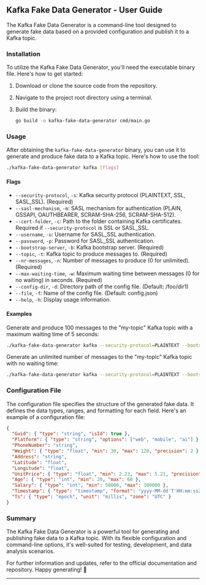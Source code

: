 ## Kafka Fake Data Generator - User Guide

The Kafka Fake Data Generator is a command-line tool designed to generate fake data based on a provided configuration and publish it to a Kafka topic.

### Installation

To utilize the Kafka Fake Data Generator, you'll need the executable binary file. Here's how to get started:

1. Download or clone the source code from the repository.

2. Navigate to the project root directory using a terminal.

3. Build the binary:
   ```bash
   go build -o kafka-fake-data-generator cmd/main.go
   ```

### Usage

After obtaining the `kafka-fake-data-generator` binary, you can use it to generate and produce fake data to a Kafka topic. Here's how to use the tool:

```bash
./kafka-fake-data-generator kafka [flags]
```

#### Flags

- `--security-protocol`, `-s`: Kafka security protocol (PLAINTEXT, SSL, SASL_SSL). (Required)
- `--sasl-mechanism`, `-m`: SASL mechanism for authentication (PLAIN, GSSAPI, OAUTHBEARER, SCRAM-SHA-256, SCRAM-SHA-512).
- `--cert-folder`, `-c`: Path to the folder containing Kafka certificates. Required if `--security-protocol` is SSL or SASL_SSL.
- `--username`, `-u`: Username for SASL_SSL authentication.
- `--password`, `-p`: Password for SASL_SSL authentication.
- `--bootstrap-server`, `-b`: Kafka bootstrap server. (Required)
- `--topic`, `-t`: Kafka topic to produce messages to. (Required)
- `--nr-messages`, `-n`: Number of messages to produce (0 for unlimited). (Required)
- `--max-waiting-time`, `-w`: Maximum waiting time between messages (0 for no waiting) in seconds. (Required)
- `--config-dir`, `-d`: Directory path of the config file. (Default: /foo/dir1)
- `--file`, `-f`: Name of the config file. (Default: config.json)
- `--help`, `-h`: Display usage information.

#### Examples

Generate and produce 100 messages to the "my-topic" Kafka topic with a maximum waiting time of 5 seconds:

```bash
./kafka-fake-data-generator kafka --security-protocol=PLAINTEXT --bootstrap-server=localhost:9092 --topic=my-topic --nr-messages=100 --max-waiting-time=5
```

Generate an unlimited number of messages to the "my-topic" Kafka topic with no waiting time:

```bash
./kafka-fake-data-generator kafka --security-protocol=PLAINTEXT --bootstrap-server=localhost:9092 --topic=my-topic --nr-messages=0 --max-waiting-time=0
```

### Configuration File

The configuration file specifies the structure of the generated fake data. It defines the data types, ranges, and formatting for each field. Here's an example of a configuration file:

```json
{
  "Guid": { "type": "string", "isId": true },
  "Platform": { "type": "string", "options": ["web", "mobile", "ai"] },
  "PhoneNumber": "string",
  "Weight": { "type": "float", "min": 30, "max": 120, "precision": 2 },
  "Address": "string",
  "Latitude": "float",
  "Longitude": "float",
  "UnitPrice": { "type": "float", "min": 2.23, "max": 5.21, "precision": 4 },
  "Age": { "type": "int", "min": 20, "max": 60 },
  "Salary": { "type": "int", "min": 50000, "max": 100000 },
  "Timestamp": { "type": "timestamp", "format": "yyyy-MM-dd'T'HH:mm:ssZZZZ", "zone": "UTC" },
  "Ts": { "type": "epoch", "unit": "millis", "zone": "UTC" }
}
```

### Summary

The Kafka Fake Data Generator is a powerful tool for generating and publishing fake data to a Kafka topic. With its flexible configuration and command-line options, it's well-suited for testing, development, and data analysis scenarios.

For further information and updates, refer to the official documentation and repository. Happy generating! 🚀

---